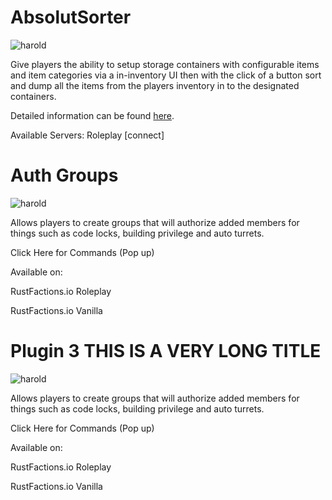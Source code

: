 # AbsolutSorter
![harold](/harold.jpeg)

Give players the ability to setup storage containers with configurable items and item categories via a in-inventory UI then with the click of a button sort and dump all the items from the players inventory in to the designated containers.

Detailed information can be found [here](plugins/modal/test-2).

Available Servers: Roleplay [connect]

# Auth Groups
![harold](/harold.jpeg)

Allows players to create groups that will authorize added members for things such as code locks, building privilege and auto turrets.

Click Here for Commands (Pop up)


Available on:

RustFactions.io Roleplay

RustFactions.io Vanilla

# Plugin 3 THIS IS A VERY LONG TITLE
![harold](/harold.jpeg)

Allows players to create groups that will authorize added members for things such as code locks, building privilege and auto turrets.

Click Here for Commands (Pop up)


Available on:

RustFactions.io Roleplay

RustFactions.io Vanilla
